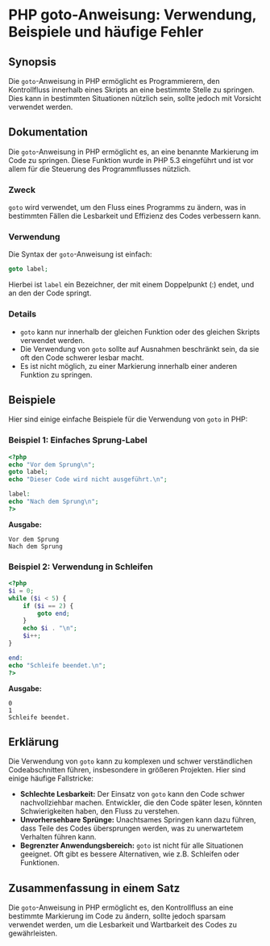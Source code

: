 <!--
Meta Description: # PHP goto-Anweisung: Verwendung, Beispiele und häufige Fehler ## Synopsis Die `goto`-Anweisung in PHP ermöglicht es Programmierern, den Kontrollfluss...
Meta Keywords: goto, php, die, den, kann
-->

# PHP goto-Anweisung: Verwendung, Beispiele und häufige Fehler

## Synopsis
Die `goto`-Anweisung in PHP ermöglicht es Programmierern, den Kontrollfluss innerhalb eines Skripts an eine bestimmte Stelle zu springen. Dies kann in bestimmten Situationen nützlich sein, sollte jedoch mit Vorsicht verwendet werden.

## Dokumentation
Die `goto`-Anweisung in PHP ermöglicht es, an eine benannte Markierung im Code zu springen. Diese Funktion wurde in PHP 5.3 eingeführt und ist vor allem für die Steuerung des Programmflusses nützlich.

### Zweck
`goto` wird verwendet, um den Fluss eines Programms zu ändern, was in bestimmten Fällen die Lesbarkeit und Effizienz des Codes verbessern kann. 

### Verwendung
Die Syntax der `goto`-Anweisung ist einfach:

```php
goto label;
```

Hierbei ist `label` ein Bezeichner, der mit einem Doppelpunkt (:) endet, und an den der Code springt.

### Details
- `goto` kann nur innerhalb der gleichen Funktion oder des gleichen Skripts verwendet werden.
- Die Verwendung von `goto` sollte auf Ausnahmen beschränkt sein, da sie oft den Code schwerer lesbar macht.
- Es ist nicht möglich, zu einer Markierung innerhalb einer anderen Funktion zu springen.

## Beispiele
Hier sind einige einfache Beispiele für die Verwendung von `goto` in PHP:

### Beispiel 1: Einfaches Sprung-Label

```php
<?php
echo "Vor dem Sprung\n";
goto label;
echo "Dieser Code wird nicht ausgeführt.\n";

label:
echo "Nach dem Sprung\n";
?>
```

**Ausgabe:**
```
Vor dem Sprung
Nach dem Sprung
```

### Beispiel 2: Verwendung in Schleifen

```php
<?php
$i = 0;
while ($i < 5) {
    if ($i == 2) {
        goto end;
    }
    echo $i . "\n";
    $i++;
}

end:
echo "Schleife beendet.\n";
?>
```

**Ausgabe:**
```
0
1
Schleife beendet.
```

## Erklärung
Die Verwendung von `goto` kann zu komplexen und schwer verständlichen Codeabschnitten führen, insbesondere in größeren Projekten. Hier sind einige häufige Fallstricke:

- **Schlechte Lesbarkeit:** Der Einsatz von `goto` kann den Code schwer nachvollziehbar machen. Entwickler, die den Code später lesen, könnten Schwierigkeiten haben, den Fluss zu verstehen.
- **Unvorhersehbare Sprünge:** Unachtsames Springen kann dazu führen, dass Teile des Codes übersprungen werden, was zu unerwartetem Verhalten führen kann.
- **Begrenzter Anwendungsbereich:** `goto` ist nicht für alle Situationen geeignet. Oft gibt es bessere Alternativen, wie z.B. Schleifen oder Funktionen.

## Zusammenfassung in einem Satz
Die `goto`-Anweisung in PHP ermöglicht es, den Kontrollfluss an eine bestimmte Markierung im Code zu ändern, sollte jedoch sparsam verwendet werden, um die Lesbarkeit und Wartbarkeit des Codes zu gewährleisten.